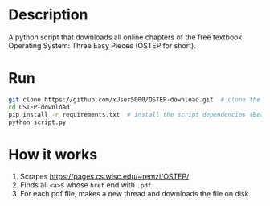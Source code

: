 # Description
A python script that downloads all online chapters of the free textbook Operating System: Three Easy Pieces (OSTEP for short).

# Run
```bash
git clone https://github.com/xUser5000/OSTEP-download.git  # clone the repo
cd OSTEP-download
pip install -r requirements.txt  # install the script dependencies (BeautifulSoup and Requests)
python script.py
```

# How it works
1. Scrapes https://pages.cs.wisc.edu/~remzi/OSTEP/
2. Finds all `<a>`s whose `href` end with `.pdf`
3. For each pdf file, makes a new thread and downloads the file on disk
